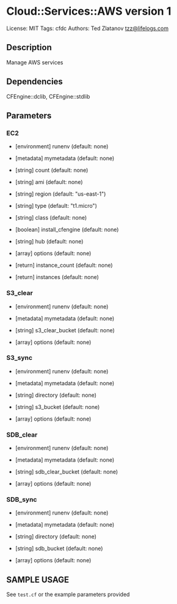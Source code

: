 # Cloud::Services::AWS version 1

License: MIT
Tags: cfdc
Authors: Ted Zlatanov <tzz@lifelogs.com>

## Description
Manage AWS services

## Dependencies
CFEngine::dclib, CFEngine::stdlib

## Parameters
### EC2
* [environment] runenv (default: none)

* [metadata] mymetadata (default: none)

* [string] count (default: none)

* [string] ami (default: none)

* [string] region (default: "us-east-1")

* [string] type (default: "t1.micro")

* [string] class (default: none)

* [boolean] install_cfengine (default: none)

* [string] hub (default: none)

* [array] options (default: none)

* [return] instance_count (default: none)

* [return] instances (default: none)

### S3_clear
* [environment] runenv (default: none)

* [metadata] mymetadata (default: none)

* [string] s3_clear_bucket (default: none)

* [array] options (default: none)

### S3_sync
* [environment] runenv (default: none)

* [metadata] mymetadata (default: none)

* [string] directory (default: none)

* [string] s3_bucket (default: none)

* [array] options (default: none)

### SDB_clear
* [environment] runenv (default: none)

* [metadata] mymetadata (default: none)

* [string] sdb_clear_bucket (default: none)

* [array] options (default: none)

### SDB_sync
* [environment] runenv (default: none)

* [metadata] mymetadata (default: none)

* [string] directory (default: none)

* [string] sdb_bucket (default: none)

* [array] options (default: none)


## SAMPLE USAGE
See `test.cf` or the example parameters provided

